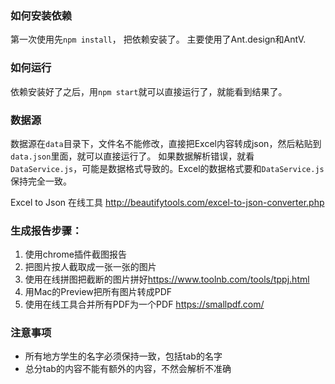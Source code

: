 ### 如何安装依赖

第一次使用先`npm install`， 把依赖安装了。
主要使用了Ant.design和AntV.

### 如何运行

依赖安装好了之后，用`npm start`就可以直接运行了，就能看到结果了。

### 数据源

数据源在`data`目录下，文件名不能修改，直接把Excel内容转成json，然后粘贴到`data.json`里面，就可以直接运行了。
如果数据解析错误，就看`DataService.js`，可能是数据格式导致的。Excel的数据格式要和`DataService.js`保持完全一致。

Excel to Json 在线工具
<http://beautifytools.com/excel-to-json-converter.php>

### 生成报告步骤：
1. 使用chrome插件截图报告
2. 把图片按人截取成一张一张的图片
3. 使用在线拼图把截断的图片拼好<https://www.toolnb.com/tools/tppj.html>
4. 用Mac的Preview把所有图片转成PDF
5. 使用在线工具合并所有PDF为一个PDF
   <https://smallpdf.com/>

### 注意事项

- 所有地方学生的名字必须保持一致，包括tab的名字
- 总分tab的内容不能有额外的内容，不然会解析不准确
